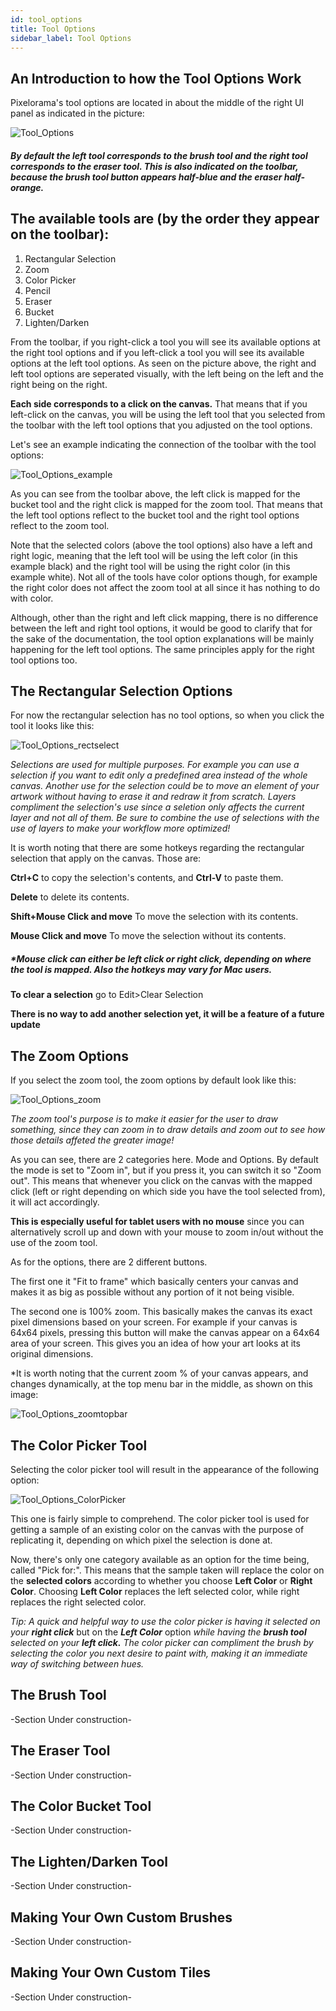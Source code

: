 ```yaml
---
id: tool_options
title: Tool Options
sidebar_label: Tool Options
---
```


## An Introduction to how the Tool Options Work

Pixelorama's tool options are located in about the middle of the right UI panel as indicated in the picture:

![Tool_Options](assets/ui-tooloptions.png)

##### By default the left tool corresponds to the brush tool and the right tool corresponds to the eraser tool. This is also indicated on the toolbar, because the brush tool button appears half-blue and the eraser half-orange.

## The available tools are (by the order they appear on the toolbar):
 1. Rectangular Selection
 2. Zoom
 3. Color Picker
 4. Pencil
 5. Eraser
 6. Bucket
 7. Lighten/Darken

From the toolbar, if you right-click a tool you will see its available options at the right tool options and if you left-click a tool you will see its available options at the left tool options. As seen on the picture above, the right and left tool options are seperated visually, with the left being on the left and the right being on the right. 

**Each side corresponds to a click on the canvas.** That means that if you left-click on the canvas, you will be using the left tool that you selected from the toolbar with the left tool options that you adjusted on the tool options. 

Let's see an example indicating the connection of the toolbar with the tool options:

![Tool_Options_example](assets/tooloptions_intro.png)

As you can see from the toolbar above, the left click is mapped for the bucket tool and the right click is mapped for the zoom tool. That means that the left tool options reflect to the bucket tool and the right tool options reflect to the zoom tool. 

Note that the selected colors (above the tool options) also have a left and right logic, meaning that the left tool will be using the left color (in this example black) and the right tool will be using the right color (in this example white). Not all of the tools have color options though, for example the right color does not affect the zoom tool at all since it has nothing to do with color.

Although, other than the right and left click mapping, there is no difference between the left and right tool options, it would be good to clarify that for the sake of the documentation, the tool option explanations will be mainly happening for the left tool options. The same principles apply for the right tool options too.

## The Rectangular Selection Options

For now the rectangular selection has no tool options, so when you click the tool it looks like this:

![Tool_Options_rectselect](assets/tooloptions_rectselect.png)

*Selections are used for multiple purposes. For example you can use a selection if you want to edit only a predefined area instead of the whole canvas. Another use for the selection could be to move an element of your artwork without having to erase it and redraw it from scratch. Layers compliment the selection's use since a seletion only affects the current layer and not all of them. Be sure to combine the use of selections with the use of layers to make your workflow more optimized!*

It is worth noting that there are some hotkeys regarding the rectangular selection that apply on the canvas. Those are:

**Ctrl+C** to copy the selection's contents, and **Ctrl-V** to paste them.

**Delete** to delete its contents.

**Shift+Mouse Click and move** To move the selection with its contents.

**Mouse Click and move** To move the selection without its contents.

##### *Mouse click can either be left click or right click, depending on where the tool is mapped. Also the hotkeys may vary for Mac users.

**To clear a selection** go to Edit>Clear Selection

**There is no way to add another selection yet, it will be a feature of a future update**

## The Zoom Options

If you select the zoom tool, the zoom options by default look like this:

![Tool_Options_zoom](assets/tooloptions_zoom.png)

*The zoom tool's purpose is to make it easier for the user to draw something, since they can zoom in to draw details and zoom out to see how those details affeted the greater image!*

As you can see, there are 2 categories here. Mode and Options. By default the mode is set to "Zoom in", but if you press it, you can switch it so "Zoom out". This means that whenever you click on the canvas with the mapped click (left or right depending on which side you have the tool selected from), it will act accordingly.

**This is especially useful for tablet users with no mouse** since you can alternatively scroll up and down with your mouse to zoom in/out without the use of the zoom tool.

As for the options, there are 2 different buttons. 

The first one it "Fit to frame" which basically centers your canvas and makes it as big as possible without any portion of it not being visible.

The second one is 100% zoom. This basically makes the canvas its exact pixel dimensions based on your screen. For example if your canvas is 64x64 pixels, pressing this button will make the canvas appear on a 64x64 area of your screen. This gives you an idea of how your art looks at its original dimensions.

*It is worth noting that the current zoom % of your canvas appears, and changes dynamically, at the top menu bar in the middle, as shown on this image:

![Tool_Options_zoomtopbar](assets/tooloptions_zoomtopbar.png)

## The Color Picker Tool

Selecting the color picker tool will result in the appearance of the following option:

![Tool_Options_ColorPicker](assets/colorpicker_options.png)

This one is fairly simple to comprehend. The color picker tool is used for getting a sample of an existing color on the canvas with the purpose of replicating it, depending on which pixel the selection is done at.

Now, there's only one category available as an option for the time being, called "Pick for:". This means that the sample taken will replace the color on the **selected colors** according to whether you choose **Left Color** or **Right Color**. Choosing **Left Color** replaces the left selected color, while right replaces the right selected color. 

*Tip: A quick and helpful way to use the color picker is having it selected on your* ***right click*** but on the ***Left Color*** option *while having the* ***brush tool*** *selected on your* ***left click.*** *The color picker can compliment the brush by selecting the color you next desire to paint with, making it an immediate way of switching between hues.*
## The Brush Tool

-Section Under construction-

## The Eraser Tool

-Section Under construction-

## The Color Bucket Tool

-Section Under construction-

## The Lighten/Darken Tool

-Section Under construction-

## Making Your Own Custom Brushes

-Section Under construction-

## Making Your Own Custom Tiles

-Section Under construction-


